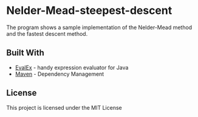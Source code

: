 # Nelder-Mead-steepest-descent

The program shows a sample implementation of the Nelder-Mead method and the fastest descent method.

## Built With

- [EvalEx](https://github.com/uklimaschewski/EvalEx) - handy expression evaluator for Java
- [Maven](https://maven.apache.org/) - Dependency Management

## License

This project is licensed under the MIT License
